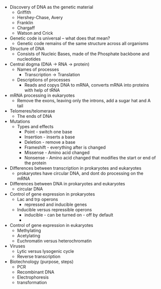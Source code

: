 -   Discovery of DNA as the genetic material
    -   Griffith
    -   Hershey-Chase, Avery
    -   Franklin
    -   Chargaff
    -   Watson and Crick
-   Genetic code is universal – what does that mean?
	- Genetic code remains of the same structure across all organisms
-   Structure of DNA
	- Consists of Nucleic Bases, made of the Phosphate backbone and nucleotides
-   Central dogma (DNA -> RNA -> protein)
    -   Names of processes
        - Transcription -> Translation
    -   Descriptions of processes
        - Reads and copys DNA to mRNA, converts mRNA into proteins with help of tRNA
-   mRNA processing in eukaryotes
	- Remove the exons, leaving only the introns, add a sugar hat and A tail
-   Telomeres/telomerase
	- The ends of DNA
-   Mutations
    -   Types and effects
        - Point - switch one base
        - Insertion - inserts a base
        - Deletion - remove a base
        - Frameshift - everything after is changed
        - Missense - Amino acid changed
        - Nonsense - Amino acid changed that modifies the start or end of the protein
-   Differences between transcription in prokaryotes and eukaryotes
	- prokaryotes have circular DNA, and dont do processing on the mRNA
-   Differences between DNA in prokaryotes and eukaryotes
	- circular DNA
-   Control of gene expression in prokaryotes
    -   Lac and trp operons
        - repressed and inducible genes
    -   Inducible versus repressible operons
        - inducible - can be turned on - off by default
        - 
-   Control of gene expression in eukaryotes
    -   Methylating
    -   Acetylating
    -   Euchromatin versus heterochromatin
-   Viruses
    -   Lytic versus lysogenic cycle
    -   Reverse transcription
-   Biotechnology (purpose, steps)
    -   PCR
    -   Recombinant DNA
    -   Electrophoresis
    -   transformation